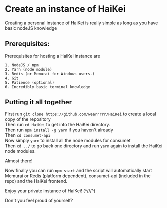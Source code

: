 # Create an instance of HaiKei

Creating a personal instance of HaiKei is really simple as long as you have basic nodeJS knowledge

## Prerequisites:

Prerequisites for hosting a HaiKei instance are
```
1. NodeJS / npm 
2. Yarn (node module)
3. Redis (or Memurai for Windows users.)
4. Git
5. Patience (optional)
6. Incredibly basic terminal knowledge
```

## Putting it all together

First run `git clone https://github.com/wearrrrr/HaiKei` to create a local copy of the repository<br>
Then run `cd HaiKei` to get into the HaiKei directory.<br>
Then run `npm install -g yarn` if you haven't already<br>
Then `cd consumet-api`<br>
Now simply `yarn` to install all the node modules for consumet<br>
Then `cd ../` to go back one directory and run `yarn` again to install the HaiKei node modules.<br>

Almost there!<br>

Now finally you can run `npm start` and the script will automatically start Memurai or Redis (platform dependent), consumet-api (included in the repo) and the HaiKei frontend.<br>

Enjoy your private instance of HaiKei! (^///^) <br>

Don't you feel proud of yourself?<br>
